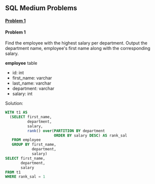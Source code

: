 

## SQL Medium Problems

#### [Problem 1](#1)


#### <a name="1"></a>Problem 1

Find the employee with the highest salary per department.
Output the department name, employee's first name along with the corresponding salary.

**employee** table
- id: int
- first_name: varchar
- last_name: varchar
- department: varchar
- salary: int

Solution:

```sql
WITH t1 AS
  (SELECT first_name,
          department,
          salary,
          rank() over(PARTITION BY department
                      ORDER BY salary DESC) AS rank_sal
   FROM employee
   GROUP BY first_name,
            department,
            salary)
SELECT first_name,
       department,
       salary
FROM t1
WHERE rank_sal = 1
```